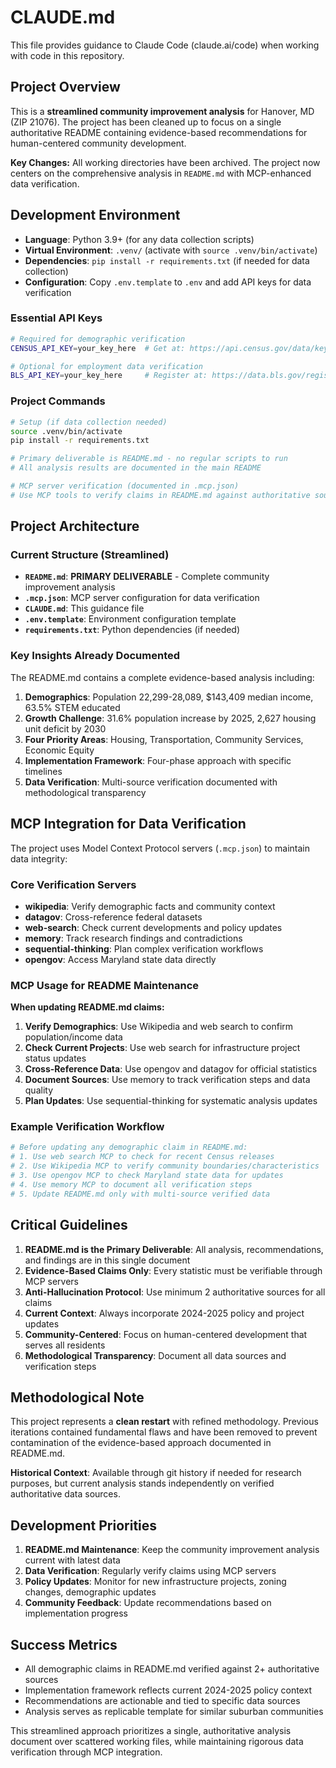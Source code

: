 # CLAUDE.md

This file provides guidance to Claude Code (claude.ai/code) when working with code in this repository.

## Project Overview

This is a **streamlined community improvement analysis** for Hanover, MD (ZIP 21076). The project has been cleaned up to focus on a single authoritative README containing evidence-based recommendations for human-centered community development.

**Key Changes:** All working directories have been archived. The project now centers on the comprehensive analysis in `README.md` with MCP-enhanced data verification.

## Development Environment

- **Language**: Python 3.9+ (for any data collection scripts)
- **Virtual Environment**: `.venv/` (activate with `source .venv/bin/activate`)
- **Dependencies**: `pip install -r requirements.txt` (if needed for data collection)
- **Configuration**: Copy `.env.template` to `.env` and add API keys for data verification

### Essential API Keys

```bash
# Required for demographic verification
CENSUS_API_KEY=your_key_here  # Get at: https://api.census.gov/data/key_signup.html

# Optional for employment data verification
BLS_API_KEY=your_key_here     # Register at: https://data.bls.gov/registrationEngine/
```

### Project Commands

```bash
# Setup (if data collection needed)
source .venv/bin/activate
pip install -r requirements.txt

# Primary deliverable is README.md - no regular scripts to run
# All analysis results are documented in the main README

# MCP server verification (documented in .mcp.json)
# Use MCP tools to verify claims in README.md against authoritative sources
```

## Project Architecture

### Current Structure (Streamlined)
- **`README.md`**: **PRIMARY DELIVERABLE** - Complete community improvement analysis
- **`.mcp.json`**: MCP server configuration for data verification
- **`CLAUDE.md`**: This guidance file
- **`.env.template`**: Environment configuration template
- **`requirements.txt`**: Python dependencies (if needed)

### Key Insights Already Documented

The README.md contains a complete evidence-based analysis including:

1. **Demographics**: Population 22,299-28,089, $143,409 median income, 63.5% STEM educated
2. **Growth Challenge**: 31.6% population increase by 2025, 2,627 housing unit deficit by 2030
3. **Four Priority Areas**: Housing, Transportation, Community Services, Economic Equity
4. **Implementation Framework**: Four-phase approach with specific timelines
5. **Data Verification**: Multi-source verification documented with methodological transparency

## MCP Integration for Data Verification

The project uses Model Context Protocol servers (`.mcp.json`) to maintain data integrity:

### Core Verification Servers
- **wikipedia**: Verify demographic facts and community context
- **datagov**: Cross-reference federal datasets
- **web-search**: Check current developments and policy updates
- **memory**: Track research findings and contradictions
- **sequential-thinking**: Plan complex verification workflows
- **opengov**: Access Maryland state data directly

### MCP Usage for README Maintenance

**When updating README.md claims:**
1. **Verify Demographics**: Use Wikipedia and web search to confirm population/income data
2. **Check Current Projects**: Use web search for infrastructure project status updates
3. **Cross-Reference Data**: Use opengov and datagov for official statistics
4. **Document Sources**: Use memory to track verification steps and data quality
5. **Plan Updates**: Use sequential-thinking for systematic analysis updates

### Example Verification Workflow
```python
# Before updating any demographic claim in README.md:
# 1. Use web search MCP to check for recent Census releases
# 2. Use Wikipedia MCP to verify community boundaries/characteristics
# 3. Use opengov MCP to check Maryland state data for updates
# 4. Use memory MCP to document all verification steps
# 5. Update README.md only with multi-source verified data
```

## Critical Guidelines

1. **README.md is the Primary Deliverable**: All analysis, recommendations, and findings are in this single document
2. **Evidence-Based Claims Only**: Every statistic must be verifiable through MCP servers
3. **Anti-Hallucination Protocol**: Use minimum 2 authoritative sources for all claims
4. **Current Context**: Always incorporate 2024-2025 policy and project updates
5. **Community-Centered**: Focus on human-centered development that serves all residents
6. **Methodological Transparency**: Document all data sources and verification steps

## Methodological Note

This project represents a **clean restart** with refined methodology. Previous iterations contained fundamental flaws and have been removed to prevent contamination of the evidence-based approach documented in README.md.

**Historical Context**: Available through git history if needed for research purposes, but current analysis stands independently on verified authoritative data sources.

## Development Priorities

1. **README.md Maintenance**: Keep the community improvement analysis current with latest data
2. **Data Verification**: Regularly verify claims using MCP servers
3. **Policy Updates**: Monitor for new infrastructure projects, zoning changes, demographic updates
4. **Community Feedback**: Update recommendations based on implementation progress

## Success Metrics

- All demographic claims in README.md verified against 2+ authoritative sources
- Implementation framework reflects current 2024-2025 policy context
- Recommendations are actionable and tied to specific data sources
- Analysis serves as replicable template for similar suburban communities

This streamlined approach prioritizes a single, authoritative analysis document over scattered working files, while maintaining rigorous data verification through MCP integration.